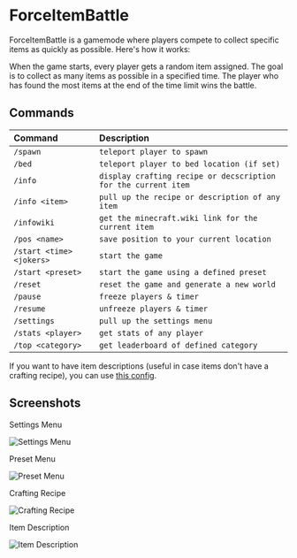 
# ForceItemBattle

ForceItemBattle is a gamemode where players compete to collect specific items as quickly as possible. Here's how it works:

When the game starts, every player gets a random item assigned. The goal is to collect as many items as possible in a specified  time. The player who has found the most items at the end of the time limit wins the battle.




## Commands

| Command | Description     |
| :-------- | :------- |
| `/spawn` | `teleport player to spawn` |
| `/bed` | `teleport player to bed location (if set)` |
| `/info` | `display crafting recipe or decscription for the current item` |
| `/info <item>` | `pull up the recipe or description of any item` |
| `/infowiki` | `get the minecraft.wiki link for the current item` |
| `/pos <name>` | `save position to your current location` |
| `/start <time> <jokers>` | `start the game` |
| `/start <preset>` | `start the game using a defined preset` |
| `/reset` | `reset the game and generate a new world` |
| `/pause` | `freeze players & timer` |
| `/resume` | `unfreeze players & timer` |
| `/settings` | `pull up the settings menu` |
| `/stats <player>` | `get stats of any player` |
| `/top <category>` | `get leaderboard of defined category` |

     
If you want to have item descriptions (useful in case items don't have a crafting recipe), you can use [this config](https://github.com/btlmt-de/FIB).
        

    
## Screenshots

Settings Menu

![Settings Menu](https://github.com/btlmt-de/FIB/assets/77849496/e8c586d1-908b-4a14-8bfe-2741758814a7)

Preset Menu

![Preset Menu](https://github.com/btlmt-de/FIB/assets/77849496/7fdc1752-60db-471e-83f6-0b6d47de595d)

Crafting Recipe

![Crafting Recipe](https://github.com/btlmt-de/FIB/assets/77849496/bfadbcda-ee08-4fb3-a6fd-7eec51c4c6c1)

Item Description

![Item Description](https://github.com/btlmt-de/FIB/assets/77849496/1b719e82-475a-4962-91e3-f9d719373be9)





